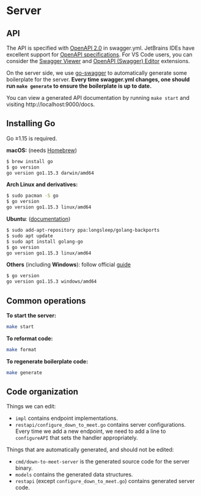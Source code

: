 # Server

## API

The API is specified with [OpenAPI 2.0](https://swagger.io/specification/v2/)
in swagger.yml. JetBrains IDEs have excellent support for [OpenAPI
specifications](https://plugins.jetbrains.com/plugin/14394-openapi-specifications).
For VS Code users, you can consider the [Swagger
Viewer](https://marketplace.visualstudio.com/items?itemName=Arjun.swagger-viewer)
and [OpenAPI (Swagger)
Editor](https://marketplace.visualstudio.com/items?itemName=42Crunch.vscode-openapi)
extensions.

On the server side, we use
[go-swagger](https://github.com/go-swagger/go-swagger) to automatically
generate some boilerplate for the server. **Every time swagger.yml changes, one
should run `make generate` to ensure the boilerplate is up to date.**

You can view a generated API documentation by running `make start` and visiting
http://localhost:9000/docs.

## Installing Go

Go ≥1.15 is required.

**macOS:** (needs [Homebrew](https://brew.sh/))
```sh
$ brew install go
$ go version
go version go1.15.3 darwin/amd64
```

**Arch Linux and derivatives:**
```sh
$ sudo pacman -S go
$ go version
go version go1.15.3 linux/amd64
```

**Ubuntu**: ([documentation](https://github.com/golang/go/wiki/Ubuntu))
```sh
$ sudo add-apt-repository ppa:longsleep/golang-backports
$ sudo apt update
$ sudo apt install golang-go
$ go version
go version go1.15.3 linux/amd64
```

**Others** (including **Windows**): follow official [guide](https://golang.org/doc/install)
```sh
$ go version
go version go1.15.3 windows/amd64
```

## Common operations

**To start the server:**
```sh
make start
```

**To reformat code:**
```sh
make format
```

**To regenerate boilerplate code:**
```sh
make generate
```

## Code organization

Things we can edit:

- `impl` contains endpoint implementations.
- `restapi/configure_down_to_meet.go` contains server configurations. Every
  time we add a new endpoint, we need to add a line to `configureAPI` that sets
  the handler appropriately.

Things that are automatically generated, and should not be edited:

- `cmd/down-to-meet-server` is the generated source code for the server binary.
- `models` contains the generated data structures.
- `restapi` (except `configure_down_to_meet.go`) contains generated server
  code.
